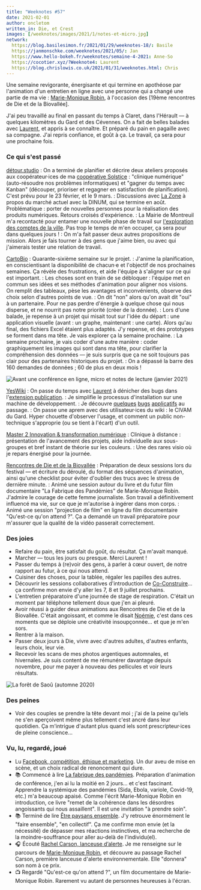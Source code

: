 ```yaml
---
title: "Weeknotes #57"
date: 2021-02-01
author: oncletom
written_in: Die, et Crest
images: [/weeknotes/images/2021/1/notes-et-micro.jpg]
network:
  https://blog.basilesimon.fr/2021/01/29/weeknotes-18/: Basile
  https://janmonschke.com/weeknotes/2021/05/: Jan
  https://www.hello-bokeh.fr/weeknotes/semaine-4-2021: Anne-So
  https://cocotier.xyz/?Weeknote4: Laurent
  https://blog.chrislowis.co.uk/2021/01/31/weeknotes.html: Chris
---
```


Une semaine revigorante, énergisante et qui termine en apothéose par l'animation d'un entretien en ligne avec une personne qui a changé une partie de ma vie : [Marie-Monique Robin](https://www.mariemoniquerobin.com/), à l'occasion des [19ème rencontres de Die et de la Biovallée].

<!--more-->

J'ai peu travaillé au final en passant du temps à Claret, dans l'Hérault — à quelques kilomètres du Gard et des Cévennes. On a fait de belles balades avec [Laurent], et appris à se connaître. Et préparé du pain en pagaille avec sa compagne. J'ai repris confiance, et goût à ça. Le travail, ça sera pour une prochaine fois.

### Ce qui s'est passé

[détour.studio]
: On a terminé de planifier et décrire deux ateliers proposés aux coopérateur·ices de ma [coopérative Solstice][Solstice] : "clinique numérique" (auto-résoudre nos problèmes informatiques) et "gagner du temps avec Kanban" (découper, prioriser et regagner en satisfaction de planification). C'est prévu pour le 23 février, et le 9 mars.
: Discussions avec [La Zone] à propos du marché actuel avec la DINUM, qui se termine en août. Problématique : porter de nouvelles personnes pour la réalisation des produits numériques. Retours croisés d'expérience.
: La Mairie de Montreuil m'a recontacté pour entamer une nouvelle phase de travail sur [l'exploration des comptes de la ville](https://www.montreuil.fr/vie-citoyenne/finances-et-marches-publics/explorer-les-comptes-de-la-ville). Pas trop le temps de m'en occuper, ça sera pour dans quelques jours !
: On m'a fait passer deux autres propositions de mission. Alors je fais tourner à des gens que j'aime bien, ou avec qui j'aimerais tester une relation de travail.

[CartoBio]
: Quarante-sixième semaine sur le projet.
: J'anime la planification, en conscientisant la disponibilité de chacun·e et l'objectif de nos prochaines semaines. Ça révèle des frustrations, et aide l'équipe à s'aligner sur ce qui est important.
: Les choses sont en train de se débloquer : l'équipe met en commun ses idées et ses méthodes d'animation pour aligner nos visions. On remplit des tableaux, pèse les avantages et inconvénients, observe des choix selon d'autres points de vue.
: On dit "non" alors qu'on avait dit "oui" à un partenaire. Pour ne pas perdre d'énergie à quelque chose qui nous disperse, et ne nourrit pas notre priorité (créer de la donnée).
: Lors d'une balade, je repense à un projet qui misait tout sur l'idée du départ : une application visuelle (avant : un graphe, maintenant : une carte). Alors qu'au final, des fichiers Excel étaient plus adaptés. J'y repense, et des prototypes se forment dans ma tête. Je vais explorer ça la semaine prochaine.
: La semaine prochaine, je vais coder d'une autre manière : coder graphiquement les images qui sont dans ma tête, pour clarifier la compréhension des données — je suis surpris que ça ne soit toujours pas clair pour des partenaires historiques du projet.
: On a dépassé la barre des 160 demandes de données ; 60 de plus en deux mois !

![](/weeknotes/images/2021/1/notes-et-micro.jpg "Avant une conférence en ligne, micro et notes de lecture (janvier 2021)")

[YesWiki]
: On passe du temps avec [Laurent] à dénicher des bugs dans l'[extension publication](https://github.com/YesWiki/yeswiki-extension-publication).
: Je simplifie le processus d'installation sur une machine de développement.
: Je découvre [quelques](https://github.com/YesWiki/yeswiki/issues/627) [bugs](https://github.com/YesWiki/yeswiki/issues/618) [applicatifs](https://github.com/YesWiki/yeswiki/issues/612) au passage.
: On passe une aprem avec des utilisateur·ices du wiki : le CIVAM du Gard. Hyper chouette d'observer l'usage, et comment un public non-technique s'approprie (ou se tient à l'écart) d'un outil.

[Master 2 Innovation & transformation numérique]
: Clinique à distance : présentation de l'avancement des projets, aide individuelle aux sous-groupes et bref instant de théorie sur les couleurs.
: Une des rares visio où je repars énergisé pour la journée.

[Rencontres de Die et de la Biovallée]
: Préparation de deux sessions lors du festival — et écriture du déroulé, du format des séquences d'animation, ainsi qu'une checklist pour éviter d'oublier des trucs avec le stress de dernière minute.
: Animé une session autour du livre et du futur film documentaire "La Fabrique des Pandémies" de Marie-Monique Robin. J'admire le courage de cette femme journaliste. Son travail a définitivement influencé ma vie, sur ce que je m'autorise à ingérer dans mon corps.
: Animé une session "projection de film" en ligne du film documentaire "Qu'est-ce qu'on attend ?". Ça a demandé un travail préparatoire pour m'assurer que la qualité de la vidéo passerait correctement.

### Des joies

- Refaire du pain, être satisfait du goût, du résultat. Ça m'avait manqué.
- Marcher — tous les jours ou presque. Merci Laurent !
- Passer du temps à (re)voir des gens, à parler à cœur ouvert, de notre rapport au futur, à ce qui nous attend.
- Cuisiner des choses, pour la tablée, régaler les papilles des autres.
- Découvrir les sessions collaboratives d'introduction de [Co-Construire](https://www.co-construire.be)… ça confirme mon envie d'y aller les 7, 8 et 9 juillet prochains.
- L'entretien préparatoire d'une journée de stage de respiration. C'était un moment par téléphone tellement doux que j'en ai pleuré.
- Avoir réussi à guider deux animations aux Rencontres de Die et de la Biovallée. C'était angoissant, et comme le disait [Noémie], c'est dans ces moments que se déploie une créativité insoupçonnée… et que je m'en sors.
- Rentrer à la maison.
- Passer deux jours à Die, vivre avec d'autres adultes, d'autres enfants, leurs choix, leur vie.
- Recevoir les scans de mes photos argentiques automnales, et hivernales. Je suis content de me rémunérer davantage depuis novembre, pour me payer à nouveau des pellicules et voir leurs résultats.

![](/weeknotes/images/2021/1/saou-automne.jpg "La forêt de Saoû (automne 2020)")

### Des peines

- Voir des couples se prendre la tête devant moi ; j'ai de la peine qu'iels ne s'en aperçoivent même plus tellement c'est ancré dans leur quotidien. Ça m'intrigue d'autant plus quand iels sont prescripteur·ices de pleine conscience…

### Vu, lu, regardé, joué

- Lu [Facebook, compétition, éthique et marketing](https://blog.notmyidea.org/facebook-competition-ethique-et-marketing.html). Un dur aveu de mise en scène, et un choix radical de renoncement qui dure.
- 📚 Commencé à lire [La fabrique des pandémies](https://www.editionsladecouverte.fr/la_fabrique_des_pandemies-9782348054877). Préparation d'animation de conférence, j'en ai lu la moitié en 2 jours… et c'est fascinant. Apprendre la systémique des pandémies (Sida, Ebola, variole, Covid-19, etc.) m'a beaucoup apaisé. Comme l'écrit Marie-Monique Robin en introduction, ce livre "remet de la cohérence dans les désordres angoissants qui nous assaillent". Il est une invitation "à prendre soin".
- 📚 Terminé de lire [Être paysans ensemble](http://www.editionsdeslisieres.com/les_livres.html). J'y retrouve énormément le "faire ensemble", "en collectif". Ça me confirme mon envie (et la nécessité) de dépasser mes réactions instinctives, et ma recherche de la moindre-souffrance pour aller au-delà de l'individu(el).
- 🎧 Écouté [Rachel Carson, lanceuse d’alerte](https://www.franceculture.fr/emissions/avoir-raison-avec/avoir-raison-avec-rachel-carson-35-rachel-carson-lanceuse-dalerte). Je me renseigne sur le parcours de [Marie-Monique Robin](https://www.mariemoniquerobin.com), et découvre au passage Rachel Carson, première lanceuse d'alerte environnementale. Elle "donnera" son nom à ce prix.
- 📺 Regardé "Qu'est-ce qu'on attend ?", un film documentaire de Marie-Monique Robin. Rarement vu autant de personnes heureuses à l'écran.

[détour.studio]: /
[Solstice]: https://solstice.coop/
[Stylo]: https://github.com/EcrituresNumeriques/stylo
[CartoBio]: https://cartobio.org/
[Usine Vivante]: https://www.usinevivante.org
[Master 2 Design et Management de l'Innovation Interactive]: https://www.gobelins.fr/formation/mdi-design-et-management-de-l-innovation-interactive-cycle-2-lead-technique-ou-lead
[Master 2 Innovation & transformation numérique]: https://www.sciencespo.fr/ecole-management-innovation/fr/formations/innovation-transformation-numerique.html
[La Zone]: http://la.zone
[YesWiki]: https://yeswiki.net
[Rencontres de Die et de la Biovallée]: https://www.ecologieauquotidien.fr/

[Noémie]: https://noemiegirard.co
[Guillaume]: https://www.yuzutech.fr/
[Antoine]: https://www.quaternum.net/
[Maïtané]: https://maiwann.net/
[Laurent]: https://cocotier.xyz/
